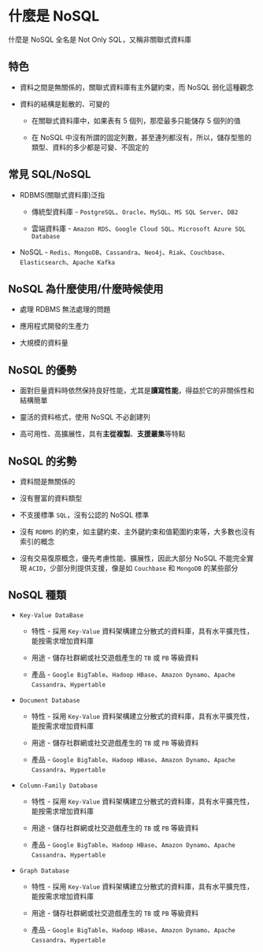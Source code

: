 # 什麼是 NoSQL

什麼是 NoSQL 全名是 Not Only SQL，又稱非關聯式資料庫

## 特色

* 資料之間是無關係的，關聯式資料庫有主外鍵約束，而 NoSQL 弱化這種觀念

* 資料的結構是鬆散的、可變的

  * 在關聯式資料庫中，如果表有 5 個列，那麼最多只能儲存 5 個列的值

   * 在 NoSQL 中沒有所謂的固定列數，甚至連列都沒有，所以，儲存型態的類型、資料的多少都是可變、不固定的

## 常見 SQL/NoSQL

* RDBMS(關聯式資料庫)泛指
 
  * 傳統型資料庫 - `PostgreSQL`、`Oracle`、`MySQL`、`MS SQL Server`、`DB2`
 
  * 雲端資料庫 - `Amazon RDS`、`Google Cloud SQL`、`Microsoft Azure SQL Database` 

* NoSQL - `Redis`、`MongoDB`、`Cassandra`、`Neo4j`、`Riak`、`Couchbase`、`Elasticsearch`、`Apache Kafka`

## NoSQL 為什麼使用/什麼時候使用 

* 處理 RDBMS 無法處理的問題

* 應用程式開發的生產力

* 大規模的資料量
 
## NoSQL 的優勢

* 面對巨量資料時依然保持良好性能，尤其是**讀寫性能**，得益於它的非關係性和結構簡單

* 靈活的資料格式，使用 NoSQL 不必創建列

* 高可用性、高擴展性，具有**主從複製**、**支援叢集**等特點

## NoSQL 的劣勢

* 資料間是無關係的

* 沒有豐富的資料類型 

* 不支援標準 `SQL`，沒有公認的 NoSQL 標準

* 沒有 `RDBMS` 的約束，如主鍵約束、主外鍵約束和值範圍約束等，大多數也沒有索引的概念

* 沒有交易復原概念，優先考慮性能、擴展性，因此大部分 NoSQL 不能完全實現 `ACID`，少部分則提供支援，像是如 `Couchbase` 和 `MongoDB` 的某些部分

##  NoSQL 種類

* `Key-Value DataBase`

  * 特性 - 採用 `Key-Value` 資料架構建立分散式的資料庫，具有水平擴充性，能按需求增加資料庫

  * 用途 - 儲存社群網或社交遊戲產生的 `TB` 或 `PB` 等級資料

  * 產品 -  `Google BigTable`、`Hadoop HBase`、`Amazon Dynamo`、`Apache Cassandra`、`Hypertable`

* `Document Database`

  * 特性 - 採用 `Key-Value` 資料架構建立分散式的資料庫，具有水平擴充性，能按需求增加資料庫

  * 用途 - 儲存社群網或社交遊戲產生的 `TB` 或 `PB` 等級資料

  * 產品 -  `Google BigTable`、`Hadoop HBase`、`Amazon Dynamo`、`Apache Cassandra`、`Hypertable`

* `Column-Family Database`

  * 特性 - 採用 `Key-Value` 資料架構建立分散式的資料庫，具有水平擴充性，能按需求增加資料庫

  * 用途 - 儲存社群網或社交遊戲產生的 `TB` 或 `PB` 等級資料

  * 產品 -  `Google BigTable`、`Hadoop HBase`、`Amazon Dynamo`、`Apache Cassandra`、`Hypertable`

* `Graph Database`

  * 特性 - 採用 `Key-Value` 資料架構建立分散式的資料庫，具有水平擴充性，能按需求增加資料庫

  * 用途 - 儲存社群網或社交遊戲產生的 `TB` 或 `PB` 等級資料

  * 產品 -  `Google BigTable`、`Hadoop HBase`、`Amazon Dynamo`、`Apache Cassandra`、`Hypertable`
